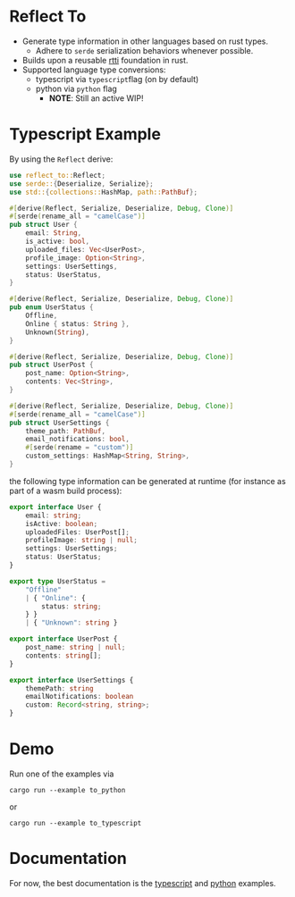 # Reflect To


- Generate type information in other languages based on rust types.
    - Adhere to `serde` serialization behaviors whenever possible.
- Builds upon a reusable [rtti](https://en.wikipedia.org/wiki/Run-time_type_information) foundation in rust.
- Supported language type conversions:
    - typescript via `typescript`flag (on by default)
    - python via `python` flag
        - **NOTE**: Still an active WIP!

# Typescript Example

By using the `Reflect` derive:

```rs
use reflect_to::Reflect;
use serde::{Deserialize, Serialize};
use std::{collections::HashMap, path::PathBuf};

#[derive(Reflect, Serialize, Deserialize, Debug, Clone)]
#[serde(rename_all = "camelCase")]
pub struct User {
    email: String,
    is_active: bool,
    uploaded_files: Vec<UserPost>,
    profile_image: Option<String>,
    settings: UserSettings,
    status: UserStatus,
}

#[derive(Reflect, Serialize, Deserialize, Debug, Clone)]
pub enum UserStatus {
    Offline,
    Online { status: String },
    Unknown(String),
}

#[derive(Reflect, Serialize, Deserialize, Debug, Clone)]
pub struct UserPost {
    post_name: Option<String>,
    contents: Vec<String>,
}

#[derive(Reflect, Serialize, Deserialize, Debug, Clone)]
#[serde(rename_all = "camelCase")]
pub struct UserSettings {
    theme_path: PathBuf,
    email_notifications: bool,
    #[serde(rename = "custom")]
    custom_settings: HashMap<String, String>,
}
```

the following type information can be generated at runtime (for instance as part of a wasm build process):

```ts
export interface User {
    email: string;
    isActive: boolean;
    uploadedFiles: UserPost[];
    profileImage: string | null;
    settings: UserSettings;
    status: UserStatus;
}

export type UserStatus =
    "Offline"
    | { "Online": {
        status: string;
    } }
    | { "Unknown": string }

export interface UserPost {
    post_name: string | null;
    contents: string[];
}

export interface UserSettings {
    themePath: string
    emailNotifications: boolean
    custom: Record<string, string>;
}
```

# Demo

Run one of the examples via

```
cargo run --example to_python
```
or

```
cargo run --example to_typescript
```

# Documentation

For now, the best documentation is the [typescript](crates/to_typescript/examples/to_typescript.rs) and [python](crates/to_python/examples/to_python.rs) examples.